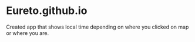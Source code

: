 # Eureto.github.io
Created app that shows local time depending on where you clicked on map or where you are.
